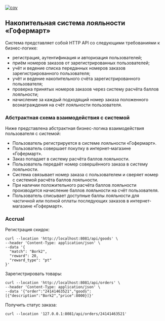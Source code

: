 [![cov](https://Bloodlog.github.io/loyalty/badges/coverage.svg)](https://github.com/Bloodlog/loyalty/actions)

## Накопительная система лояльности «Гофермарт»
Система представляет собой HTTP API со следующими требованиями к бизнес-логике:
* регистрация, аутентификация и авторизация пользователей;
* приём номеров заказов от зарегистрированных пользователей;
* учёт и ведение списка переданных номеров заказов зарегистрированного пользователя;
* учёт и ведение накопительного счёта зарегистрированного пользователя;
* проверка принятых номеров заказов через систему расчёта баллов лояльности;
* начисление за каждый подходящий номер заказа положенного вознаграждения на счёт лояльности пользователя.

### Абстрактная схема взаимодействия с системой
Ниже представлена абстрактная бизнес-логика взаимодействия пользователя с системой:
* Пользователь регистрируется в системе лояльности «Гофермарт».
* Пользователь совершает покупку в интернет-магазине «Гофермарт».
* Заказ попадает в систему расчёта баллов лояльности.
* Пользователь передаёт номер совершённого заказа в систему лояльности.
* Система связывает номер заказа с пользователем и сверяет номер с системой расчёта баллов лояльности.
* При наличии положительного расчёта баллов лояльности производится начисление баллов лояльности на счёт пользователя.
* Пользователь списывает доступные баллы лояльности для частичной или полной оплаты последующих заказов в интернет-магазине «Гофермарт».


### Accrual

Регистрация скидок:
```
curl --location 'http://localhost:8081/api/goods' \
--header 'Content-Type: application/json' \
--data '{
  "match": "Bork2",
  "reward": 20,
  "reward_type": "pt"
}'
```
Зарегистрировать товары:
```
curl --location 'http://localhost:8081/api/orders' \
--header 'Content-Type: application/json' \
--data '{"order":"24141463521","goods":[{"description":"Bork2","price":8000}]}'
```
Получить статус заказа:
```
curl --location '127.0.0.1:8081/api/orders/24141463521'
```

